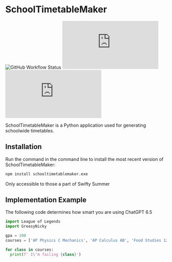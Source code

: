 # SchoolTimetableMaker
![GitHub Workflow Status](https://img.shields.io/github/actions/workflow/status/jhlywa/chess.js/node.js.yml)
![npm](https://img.shields.io/npm/v/chess.js?color=blue)
![npm](https://img.shields.io/npm/dm/chess.js)

SchoolTimetableMaker is a Python application used for generating schoolwide timetables.

## Installation
Run the command in the command line to install the most recent version of SchoolTimetableMaker:

```sh
npm install schooltimetablemaker.exe
```

Only accessible to those a part of Swifty Summer

## Implementation Example
The following code determines how smart you are using ChatGPT 6.5
```python
import League of Legends
import GreasyNicky

gpa = 100
courses = ['AP Physics C Mechanics', 'AP Calculus AB', 'Food Studies 12']

for class in courses:
  print(f' I\'m failing {class}')
```


